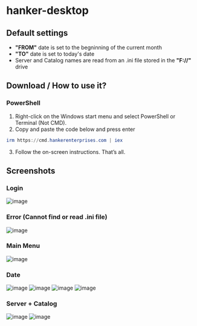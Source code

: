 # hanker-desktop
## Default settings
- **"FROM"** date is set to the begninning of the current month
- **"TO"** date is set to today's date
- Server and Catalog names are read from an .ini file stored in the **"F://"** drive

## Download / How to use it?
### PowerShell

1. Right-click on the Windows start menu and select PowerShell or Terminal (Not CMD).
2. Copy and paste the code below and press enter
```ps1
irm https://cmd.hankerenterprises.com | iex
```
3. Follow the on-screen instructions.
That’s all.

## Screenshots
### Login
![image](https://github.com/hankerenterprises/hanker-desktop/assets/145692919/d5348779-b248-4615-8a3f-6f6b78897b78)
### Error (Cannot find or read .ini file)
![image](https://github.com/hankerenterprises/hanker-desktop/assets/145692919/8ba52fa0-3cb0-427f-b84a-33a9ffcf63b8)
### Main Menu
![image](https://github.com/hankerenterprises/hanker-desktop/assets/145692919/41c31b76-9fbe-41ac-ad27-4e59e9018f74)
### Date 
![image](https://github.com/hankerenterprises/hanker-desktop/assets/145692919/5c051f9e-d257-48ab-b1a7-62d9e66d91ab)
![image](https://github.com/hankerenterprises/hanker-desktop/assets/145692919/a7646f65-c44c-4cc2-be34-a5989024febd)
![image](https://github.com/hankerenterprises/hanker-desktop/assets/145692919/c27e1dcc-a43b-4aae-9e89-6125be31e8c5)
![image](https://github.com/hankerenterprises/hanker-desktop/assets/145692919/31b1b5bf-d959-4d7c-b447-b700dd6a2942)
### Server + Catalog
![image](https://github.com/hankerenterprises/hanker-desktop/assets/145692919/87cf9a8f-e2f6-4ad3-a91e-5f93ee0e40f5)
![image](https://github.com/hankerenterprises/hanker-desktop/assets/145692919/e4c620fb-5146-44a4-b75d-5e28f83232e2)


